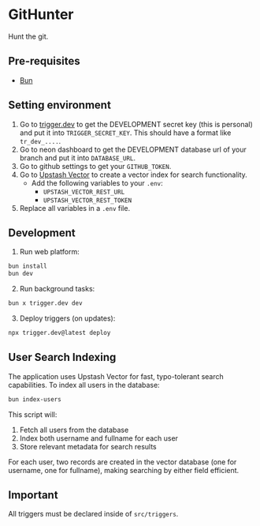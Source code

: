 # GitHunter

Hunt the git.

## Pre-requisites

- [Bun](https://bun.sh/docs/installation)

## Setting environment

1. Go to [trigger.dev](trigger.dev) to get the DEVELOPMENT secret key (this is personal) and put it into `TRIGGER_SECRET_KEY`. This should have a format like `tr_dev_....`.
2. Go to neon dashboard to get the DEVELOPMENT database url of your branch and put it into `DATABASE_URL`.
3. Go to github settings to get your `GITHUB_TOKEN`.
4. Go to [Upstash Vector](https://upstash.com/docs/vector/overall/getstarted) to create a vector index for search functionality.
   - Add the following variables to your `.env`:
     - `UPSTASH_VECTOR_REST_URL`
     - `UPSTASH_VECTOR_REST_TOKEN`
5. Replace all variables in a `.env` file.

## Development

1. Run web platform:

```bash
bun install
bun dev
```

2. Run background tasks:

```bash
bun x trigger.dev dev
```

3. Deploy triggers (on updates):

```bash
npx trigger.dev@latest deploy
```

## User Search Indexing

The application uses Upstash Vector for fast, typo-tolerant search capabilities. To index all users in the database:

```bash
bun index-users
```

This script will:
1. Fetch all users from the database
2. Index both username and fullname for each user
3. Store relevant metadata for search results

For each user, two records are created in the vector database (one for username, one for fullname), making searching by either field efficient.

## Important

All triggers must be declared inside of `src/triggers`.
